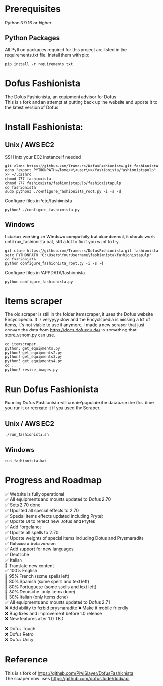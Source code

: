 # Prerequisites

Python 3.9.16 or higher  

## Python Packages

All Python packages required for this project are listed in the requirements.txt file. 
Install them with pip:  
```shell   
pip install -r requirements.txt
```

# Dofus Fashionista
The Dofus Fashionista, an equipment advisor for Dofus    
This is a fork and an attempt at putting back up the website and update it to the latest version of Dofus

# Install Fashionista:

## Unix / AWS EC2

SSH into your EC2 instance if needed

```shell 
git clone https://github.com/Trameurs/DofusFashionista.git fashionista  
echo "export PYTHONPATH=/home/<\<user\>>/fashionista/fashionistapulp" >> ~/.bashrc  
chmod 777 fashionista  
chmod 777 fashionista/fashionistapulp/fashionistapulp  
cd fashionista  
sudo python3 ./configure_fashionista_root.py -i -s -d  
```

Configure files in /etc/fashionista

```shell
python3 ./configure_fashionista.py
```

## Windows

I started working on Windows compatibily but abandonned, it should work until run_fashionista.bat, still a lot to fix if you want to try.

```shell
git clone https://github.com/Trameurs/DofusFashionista.git fashionista
setx PYTHONPATH "C:\Users\YourUsername\fashionista\fashionistapulp"
cd fashionista
python configure_fashionista_root.py -i -s -d
```

Configure files in /APPDATA/fashionista

```shell
python configure_fashionista.py
```

# Items scraper

The old scraper is still in the folder itemscraper, it uses the Dofus website Encyclopedia. It is veryyyy slow and the Encyclopedia is missing a lot of items, it's not viable to use it anymore. I made a new scraper that just convert the data from https://docs.dofusdu.de/ to something that store_venom.py can use.

```shell
cd itemscraper  
python3 get_equipments.py  
python3 get_equipments2.py
python3 get_equipments3.py
python3 get_equipments4.py  
cd ..
python3 resize_images.py
```

# Run Dofus Fashionista

Running Dofus Fashionista will create/populate the database the first time you run it or recreate it if you used the Scraper.

## Unix / AWS EC2

```shell
./run_fashionista.sh
```

## Windows

```shell
run_fashionista.bat
```

# Progress and Roadmap

✅ Website is fully operational     
✅ All equipments and mounts updated to Dofus 2.70     
✅ Sets 2.70 done  
✅ Updated all special effects to 2.70     
✅ Special items effects updated including Prytek         
✅ Update UI to reflect new Dofus and Prytek       
✅ Add Forgelance          
✅ Update all spells to 2.70          
✅ Update weights of special items including Dofus and Prysmaradite         
✅ Release a beta version          
✅ Add support for new languages         
    ✅ Deutsche          
    ✅ Italian          
🚧 Translate new content           
    ✅ 100% English           
    🚧 95% French (some spells left)            
    🚧 80% Spanish (some spells and text left)           
    🚧 80% Portuguese (some spells and text left)          
    🚧 30% Deutsche (only items done)           
    🚧 30% Italian (only items done)           
✅ All equipments and mounts updated to Dofus 2.71          
❌ Add ability to forbid prysmaradite 
❌ Make it mobile friendly             
❌ Bug fixes and improvement before 1.0 release           
❌ New features after 1.0 TBD         
            
❌ Dofus Touch            
❌ Dofus Retro             
❌ Dofus Unity               

# Reference

This is a fork of https://github.com/PiwiSlayer/DofusFashionista      
The scraper now uses https://github.com/dofusdude/doduapi
